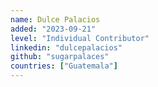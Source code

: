 ```yaml
---
name: Dulce Palacios
added: "2023-09-21"
level: "Individual Contributor"
linkedin: "dulcepalacios"
github: "sugarpalaces"
countries: ["Guatemala"]
---
```

